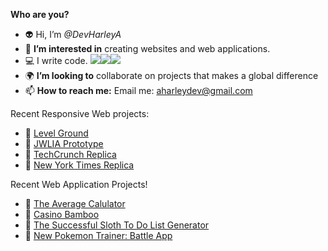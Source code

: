<strong>Who are you?</strong>
- :alien: Hi, I’m <em>@DevHarleyA</em>
- 👀 <strong>I’m interested in</strong> creating websites and web applications.
- :computer: I write code. <img src="https://img.shields.io/badge/-HTML-orange"><img src="https://img.shields.io/badge/-CSS-blue"><img src="https://img.shields.io/badge/-JavaScript-yellow">
- :earth_africa: <strong>I’m looking to</strong> collaborate on projects that makes a global difference
- 📫 <strong>How to reach me:</strong> Email me: aharleydev@gmail.com

Recent Responsive Web projects:

- :panda_face: [Level Ground](https://levelgroundprototype.netlify.app/)
- :panda_face: [JWLIA Prototype](https://jwliaproto.netlify.app/)
- :panda_face: [TechCrunch Replica](https://techcrunchproject.netlify.app/)
- :panda_face: [New York Times Replica](https://nytproject.netlify.app/)

Recent Web Application Projects!

- :panda_face: [The Average Calulator](https://theaveragecalculator.netlify.app/)
- :panda_face: [Casino Bamboo](https://bambooluckyday.netlify.app/)
- :panda_face: [The Successful Sloth To Do List Generator](https://planslowlybud.netlify.app/)
- :panda_face: [New Pokemon Trainer: Battle App](https://firstbattle.netlify.app/)

<!---
DevHarleyA/DevHarleyA is a ✨ special ✨ repository because its `README.md` (this file) appears on your GitHub profile.
You can click the Preview link to take a look at your changes.
--->
